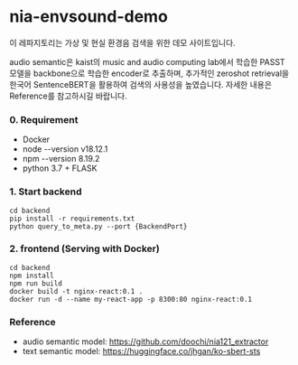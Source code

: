 # nia-envsound-demo

이 레파지토리는 가상 및 현실 환경음 검색을 위한 데모 사이트입니다. 

audio semantic은 kaist의 music and audio computing lab에서 학습한 PASST 모델을 backbone으로 학습한 encoder로 추출하며, 
추가적인 zeroshot retrieval을 한국어 SentenceBERT을 활용하여 검색의 사용성을 높였습니다. 자세한 내용은 Reference를 참고하시길 바랍니다.

### 0. Requirement

- Docker
- node --version v18.12.1
- npm --version 8.19.2
- python 3.7 + FLASK


### 1. Start backend

```
cd backend
pip install -r requirements.txt
python query_to_meta.py --port {BackendPort}
```

### 2. frontend (Serving with Docker)

```
cd backend
npm install
npm run build
docker build -t nginx-react:0.1 .
docker run -d --name my-react-app -p 8300:80 nginx-react:0.1
```

### Reference
- audio semantic model: https://github.com/doochi/nia121_extractor
- text semantic model: https://huggingface.co/jhgan/ko-sbert-sts
